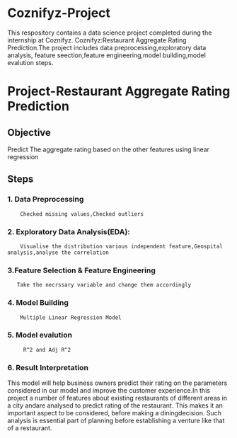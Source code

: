 # Coznifyz-Project
 This respository contains a data science project completed during the internship at Coznifyz.
 Coznifyz:Restaurant Aggregate Rating Prediction.The project includes data preprocessing,exploratory data analysis,
 feature seection,feature engineering,model building,model evalution steps.
 # Project-Restaurant Aggregate Rating Prediction
 ## Objective
 Predict The aggregate rating based on the other features using linear regression
 ## Steps
 ### 1. Data Preprocessing
        Checked missing values,Checked outliers
 ### 2. Exploratory Data Analysis(EDA):
        Visualise the distribution various independent feature,Geospital analysis,analyse the correlation
 ### 3.Feature Selection & Feature Engineering
       Take the necrssary variable and change them accordingly
 ### 4. Model Building
        Multiple Linear Regression Model
 ### 5. Model evalution
         R^2 and Adj R^2 
 ### 6. Result Interpretation
 This model will help business owners predict their rating on the parameters considered in our model and improve the
customer experience.In this project a number of features
about existing restaurants of different areas in a city andare analysed  to predict rating of the restaurant.
This makes it an important aspect to be considered, before making a diningdecision. Such analysis
is essential part of planning before establishing a venture like that of a restaurant.
         

